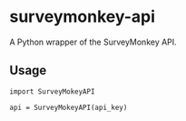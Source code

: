 # surveymonkey-api
A Python wrapper of the SurveyMonkey API.

## Usage

```
import SurveyMokeyAPI

api = SurveyMokeyAPI(api_key)
```

